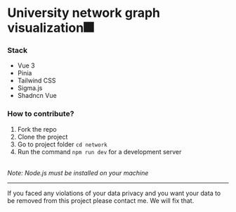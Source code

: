 # University network graph visualization🎆

### Stack
- Vue 3
- Pinia
- Tailwind CSS
- Sigma.js
- Shadncn Vue

### How to contribute?
1. Fork the repo
2. Clone the project
3. Go to project folder `cd network`
4. Run the command `npm run dev` for a development server

\
*Note: Node.js must be installed on your machine*

---
If you faced any violations of your data privacy and you want your data to be removed from this project please contact me. We will fix that.